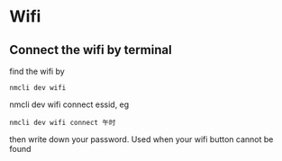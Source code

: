 # Wifi

## Connect the wifi by terminal

find the wifi by 
    
    nmcli dev wifi

nmcli dev wifi connect essid, eg

    nmcli dev wifi connect 午时
    
then write down your password. Used when your wifi button cannot be found
